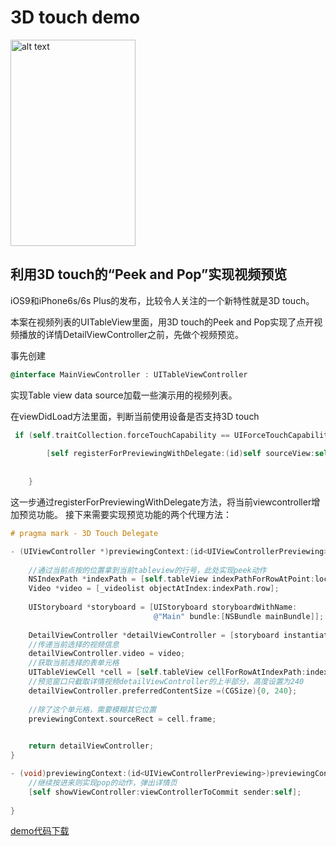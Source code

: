 # 3D touch demo


<a href="http://demo.polyv.net/data/touch.html" target="_blank"><img src="http://img.videocc.net/uimage/s/sl8da4jjbx/9/sl8da4jjbx03e781777b590b733b5929_2_b.jpg" alt="alt text" width="200px" height="330px"></a>

利用3D touch的“Peek and Pop”实现视频预览
--
iOS9和iPhone6s/6s Plus的发布，比较令人关注的一个新特性就是3D touch。

本案在视频列表的UITableView里面，用3D touch的Peek and Pop实现了点开视频播放的详情DetailViewController之前，先做个视频预览。

事先创建
```objective-c
@interface MainViewController : UITableViewController

```
实现Table view data source加载一些演示用的视频列表。


在viewDidLoad方法里面，判断当前使用设备是否支持3D touch

```objective-c
 if (self.traitCollection.forceTouchCapability == UIForceTouchCapabilityAvailable) {
        
        [self registerForPreviewingWithDelegate:(id)self sourceView:self.view];
        
        
    }
```
这一步通过registerForPreviewingWithDelegate方法，将当前viewcontroller增加预览功能。
接下来需要实现预览功能的两个代理方法：
```objective-c
# pragma mark - 3D Touch Delegate

- (UIViewController *)previewingContext:(id<UIViewControllerPreviewing>)previewingContext viewControllerForLocation:(CGPoint)location {
    
    //通过当前点按的位置拿到当前tableview的行号，此处实现peek动作
    NSIndexPath *indexPath = [self.tableView indexPathForRowAtPoint:location];
    Video *video = [_videolist objectAtIndex:indexPath.row];
    
    UIStoryboard *storyboard = [UIStoryboard storyboardWithName:
                                @"Main" bundle:[NSBundle mainBundle]];
                                
    DetailViewController *detailViewController = [storyboard instantiateViewControllerWithIdentifier:@"detailViewController"];
    //传递当前选择的视频信息
    detailViewController.video = video;
    //获取当前选择的表单元格
    UITableViewCell *cell = [self.tableView cellForRowAtIndexPath:indexPath];
    //预览窗口只截取详情视频detailViewController的上半部分，高度设置为240
    detailViewController.preferredContentSize =(CGSize){0, 240};
    
    //除了这个单元格，需要模糊其它位置
    previewingContext.sourceRect = cell.frame;

    
    return detailViewController;
}

- (void)previewingContext:(id<UIViewControllerPreviewing>)previewingContext commitViewController:(UIViewController *)viewControllerToCommit {
    //继续按进来则实现pop的动作，弹出详情页
    [self showViewController:viewControllerToCommit sender:self];
    
}

```



<a href="https://github.com/easefun/videopreview/archive/master.zip">demo代码下载</a>
